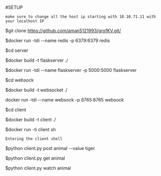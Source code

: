 #SETUP

```make sure to change all the host ip starting with 10.10.71.11 with your localhost IP```

$git clone https://github.com/aman5121993/grofKV.git/

$docker run -tdi --name redis -p 6379:6379 redis

$cd server

$docker build -t flaskserver ./

$docker run -tdi --name flaskserver -p 5000:5000 flaskserver


$cd websock

$docker build -t websocket ./

docker run -tdi --name websock -p 8765:8765 websock


$cd client

$docker build -t client ./

$docker run -ti client sh

```Entering the client shell```

$python client.py post animal --value tiger

$python client.py get animal

$python client.py watch animal
